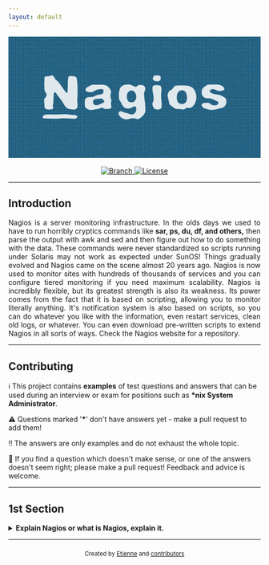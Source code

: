 ```yaml
---
layout: default
---
```



<p align="center">
    <img src="docs/img/NagiosLogo.png"
        alt="Master">
</p>

<p align="center">
  <a href="https://github.com/dolbyjoab/101-nagios/tree/master">
    <img src="https://img.shields.io/badge/Branch-master-green.svg?longCache=true"
        alt="Branch">
  </a>
  <a href="http://www.gnu.org/licenses/">
    <img src="https://img.shields.io/badge/License-GNU-blue.svg?longCache=true"
        alt="License">
  </a>
</p>

***

## <a name="Introduction">Introduction</a>

<p align="justify"> Nagios is a server monitoring infrastructure. In the olds days we used to have to run horribly cryptics commands like <b>sar, ps, du, df, and others,</b> then parse the output with awk and sed and then figure out how to do something with the data. These commands were never standardized so scripts running under Solaris may not work as expected under SunOS! Things gradually evolved and Nagios came on the scene almost 20 years ago. Nagios is now used to monitor sites with hundreds of thousands of services and you can configure tiered monitoring if you need maximum scalability. Nagios is incredibly flexible, but its greatest strength is also its weakness. Its power comes from the fact that it is based on scripting, allowing you to monitor literally anything. It's notification system is also based on scripts, so you can do whatever you like with the information, even restart services, clean old logs, or whatever. You can even download pre-written scripts to extend Nagios in all sorts of ways. Check the Nagios website for a repository.
</p>

***

## <a name="Contribuing">Contributing</a>

:information_source: This project contains **examples** of test questions and answers that can be used during an interview or exam for positions such as **\*nix System Administrator**.

:warning: Questions marked '<b>*</b>' don't have answers yet - make a pull request to add them!

:bangbang: The answers are only examples and do not exhaust the whole topic.

:vertical_traffic_light: If you find a question which doesn't make sense, or one of the answers doesn't seem right; please make a pull request! Feedback and advice is welcome.

***

## <a name="Questions">1st Section</a>
<details>
<summary><b>Explain Nagios or what is Nagios, explain it.</b></summary><br>

*Nagios is a monitoring tool that is used for continuous monitoring of system services, applications, and business processes. Even in case of any failure, Nagios tool can alert the technical staff about the problem. As a result, DevOps professionals or technical team members can begin the required remediation processes before the negative impact of any business processes, customers, and end-users. Here, in such cases, the team does not have to explain anyone that why an unseen infrastructure outage affects the bottom line of the organization.*

Now as you know ‘what is Nagios?’ then you can also mention the things that can be achieved by the Nagios DevOps tool:

* Automatic problem fixing as and when they occur.
* Infrastructure upgrades planning even before any failure due to an outdated system.
* Technical team response coordination.
* To ensure that SLA of your organization will be met.
* To monitor the business process and the entire infrastructure.
* To respond to issues even as and when they arise.

</details>


***
<p align="center">
  <sub>Created by
  <a href="dolbyjoab.github.io">Etienne</a> and
  <a href="https://github.com/dolbyjoab/101-nagios/graphs/contributors">
    contributors
  </a>
    </sub>
</p>
